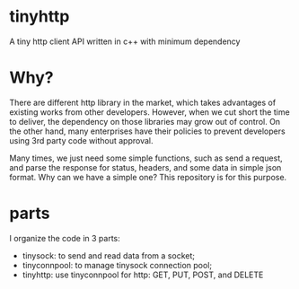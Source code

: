 # tinyhttp
A tiny http client API written in c++ with minimum dependency

# Why?
There are different http library in the market, which takes advantages of existing works from other developers. However, when we cut short the time to deliver, the dependency on those libraries may grow out of control. On the other hand, many enterprises have their policies to prevent developers using 3rd party code without approval. 

Many times, we just need some simple functions, such as send a request, and parse the response for status, headers, and some data in simple json format. Why can we have a simple one? This repository is for this purpose. 

# parts

I organize the code in 3 parts: 
- tinysock: to send and read data from a socket;
- tinyconnpool: to manage tinysock connection pool;
- tinyhttp: use tinyconnpool for http: GET, PUT, POST, and DELETE
